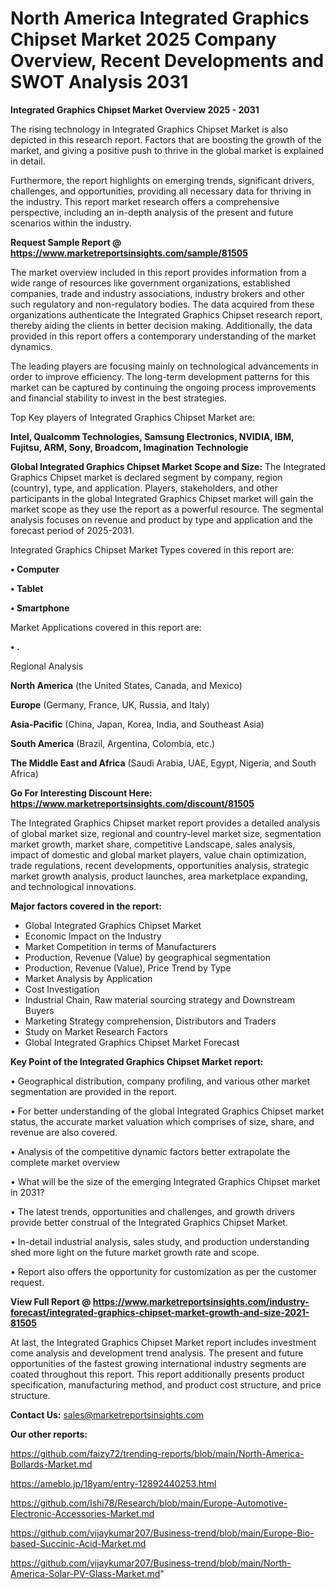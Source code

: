 # North America Integrated Graphics Chipset Market 2025 Company Overview, Recent Developments and SWOT Analysis 2031

<Strong> Integrated Graphics Chipset Market Overview 2025 - 2031</strong>

The rising technology in Integrated Graphics Chipset Market is also depicted in this research report. Factors that are boosting the growth of the market, and giving a positive push to thrive in the global market is explained in detail.

Furthermore, the report highlights on emerging trends, significant drivers, challenges, and opportunities, providing all necessary data for thriving in the industry. This report market research offers a comprehensive perspective, including an in-depth analysis of the present and future scenarios within the industry.

<strong>Request Sample Report @ <a href=https://www.marketreportsinsights.com/sample/81505>https://www.marketreportsinsights.com/sample/81505</a></strong>

The market overview included in this report provides information from a wide range of resources like government organizations, established companies, trade and industry associations, industry brokers and other such regulatory and non-regulatory bodies. The data acquired from these organizations authenticate the Integrated Graphics Chipset research report, thereby aiding the clients in better decision making. Additionally, the data provided in this report offers a contemporary understanding of the market dynamics.

The leading players are focusing mainly on technological advancements in order to improve efficiency. The long-term development patterns for this market can be captured by continuing the ongoing process improvements and financial stability to invest in the best strategies.

Top Key players of Integrated Graphics Chipset Market are:

<strong>Intel, Qualcomm Technologies, Samsung Electronics, NVIDIA, IBM, Fujitsu, ARM, Sony, Broadcom, Imagination Technologie</strong>

<strong><b>Global Integrated Graphics Chipset Market Scope and Size:</b></strong>
The Integrated Graphics Chipset market is declared segment by company, region (country), type, and application. Players, stakeholders, and other participants in the global Integrated Graphics Chipset market will gain the market scope as they use the report as a powerful resource. The segmental analysis focuses on revenue and product by type and application and the forecast period of 2025-2031.

Integrated Graphics Chipset Market Types covered in this report are:

<strong>• Computer

• Tablet

• Smartphone</strong>

Market Applications covered in this report are:

<strong>• .</strong> 

Regional Analysis

<strong>North America</strong> (the United States, Canada, and Mexico)

<strong>Europe</strong> (Germany, France, UK, Russia, and Italy)

<strong>Asia-Pacific</strong> (China, Japan, Korea, India, and Southeast Asia)

<strong>South America</strong> (Brazil, Argentina, Colombia, etc.)

<strong>The Middle East and Africa</strong> (Saudi Arabia, UAE, Egypt, Nigeria, and South Africa)

<strong>Go For Interesting Discount Here: <a href=https://www.marketreportsinsights.com/discount/81505>https://www.marketreportsinsights.com/discount/81505</a></strong>

The Integrated Graphics Chipset market report provides a detailed analysis of global market size, regional and country-level market size, segmentation market growth, market share, competitive Landscape, sales analysis, impact of domestic and global market players, value chain optimization, trade regulations, recent developments, opportunities analysis, strategic market growth analysis, product launches, area marketplace expanding, and technological innovations.

<strong><b>Major factors covered in the report:</b></strong>
<ul>
  <li>Global Integrated Graphics Chipset Market </li>
  <li>Economic Impact on the Industry</li>
  <li>Market Competition in terms of Manufacturers</li>
  <li>Production, Revenue (Value) by geographical segmentation</li>
  <li>Production, Revenue (Value), Price Trend by Type</li>
  <li>Market Analysis by Application</li>
  <li>Cost Investigation</li>
  <li>Industrial Chain, Raw material sourcing strategy and Downstream Buyers</li>
  <li>Marketing Strategy comprehension, Distributors and Traders</li>
  <li>Study on Market Research Factors</li>
  <li>Global Integrated Graphics Chipset Market Forecast</li>
</ul>

<strong><b>Key Point of the Integrated Graphics Chipset Market report:</b></strong>

• Geographical distribution, company profiling, and various other market segmentation are provided in the report.

• For better understanding of the global Integrated Graphics Chipset market status, the accurate market valuation which comprises of size, share, and revenue are also covered.

• Analysis of the competitive dynamic factors better extrapolate the complete market overview

• What will be the size of the emerging Integrated Graphics Chipset market in 2031?

• The latest trends, opportunities and challenges, and growth drivers provide better construal of the Integrated Graphics Chipset Market.

• In-detail industrial analysis, sales study, and production understanding shed more light on the future market growth rate and scope.

• Report also offers the opportunity for customization as per the customer request.

<strong><b>View Full Report @ <a href=https://www.marketreportsinsights.com/industry-forecast/integrated-graphics-chipset-market-growth-and-size-2021-81505>https://www.marketreportsinsights.com/industry-forecast/integrated-graphics-chipset-market-growth-and-size-2021-81505</a></b></strong>


At last, the Integrated Graphics Chipset Market report includes investment come analysis and development trend analysis. The present and future opportunities of the fastest growing international industry segments are coated throughout this report. This report additionally presents product specification, manufacturing method, and product cost structure, and price structure.

<strong>Contact Us:</strong>
sales@marketreportsinsights.com

<strong>Our other reports:</strong>

<a href=https://github.com/faizy72/trending-reports/blob/main/North-America-Bollards-Market.md>https://github.com/faizy72/trending-reports/blob/main/North-America-Bollards-Market.md</a>

<a href=https://ameblo.jp/18yam/entry-12892440253.html>https://ameblo.jp/18yam/entry-12892440253.html</a>

<a href=https://github.com/Ishi78/Research/blob/main/Europe-Automotive-Electronic-Accessories-Market.md>https://github.com/Ishi78/Research/blob/main/Europe-Automotive-Electronic-Accessories-Market.md</a>

<a href=https://github.com/vijaykumar207/Business-trend/blob/main/Europe-Bio-based-Succinic-Acid-Market.md>https://github.com/vijaykumar207/Business-trend/blob/main/Europe-Bio-based-Succinic-Acid-Market.md</a>

<a href=https://github.com/vijaykumar207/Business-trend/blob/main/North-America-Solar-PV-Glass-Market.md>https://github.com/vijaykumar207/Business-trend/blob/main/North-America-Solar-PV-Glass-Market.md</a>"
